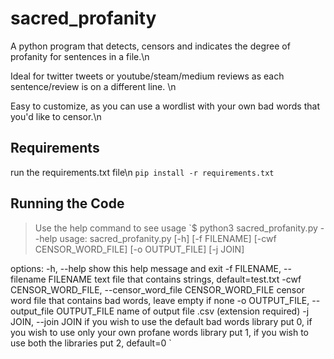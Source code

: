 # sacred_profanity
A python program that detects, censors and indicates the degree of profanity for sentences in a file.\n

Ideal for twitter tweets or youtube/steam/medium reviews as each sentence/review is on a different line. \n

Easy to customize, as you can use a wordlist with your own bad words that you'd like to censor.\n

## Requirements
run the requirements.txt file\n
`pip install -r requirements.txt`

## Running the Code
> Use the help command to see usage
`$ python3 sacred_profanity.py --help
usage: sacred_profanity.py [-h] [-f FILENAME]
                           [-cwf CENSOR_WORD_FILE]
                           [-o OUTPUT_FILE]
                           [-j JOIN]

options:
  -h, --help            show this help message and
                        exit
  -f FILENAME, --filename FILENAME
                        text file that contains
                        strings, default=test.txt
  -cwf CENSOR_WORD_FILE, --censor_word_file CENSOR_WORD_FILE
                        censor word file that
                        contains bad words, leave
                        empty if none
  -o OUTPUT_FILE, --output_file OUTPUT_FILE
                        name of output file .csv
                        (extension required)
  -j JOIN, --join JOIN  if you wish to use the
                        default bad words library
                        put 0, if you wish to use
                        only your own profane words
                        library put 1, if you wish
                        to use both the libraries
                        put 2, default=0
`

